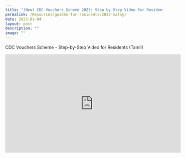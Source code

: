 ```yaml
---
title: "(New) CDC Vouchers Scheme 2023: Step by Step Video for Residents (Malay)"
permalink: /Resources/guides-for-residents/2023-malay/
date: 2023-01-04
layout: post
description: ""
image: ""
---
```

CDC Vouchers Scheme - Step-by-Step Video for Residents (Tamil)


<iframe width="560" height="315" src="https://www.youtube.com/embed/uiXY7I6Sevs" title="YouTube video player" frameborder="0" allow="accelerometer; autoplay; clipboard-write; encrypted-media; gyroscope; picture-in-picture" allowfullscreen></iframe>